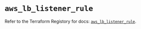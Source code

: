 # `aws_lb_listener_rule`

Refer to the Terraform Registory for docs: [`aws_lb_listener_rule`](https://registry.terraform.io/providers/hashicorp/aws/3.76.1/docs/resources/lb_listener_rule).
